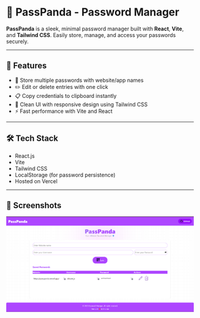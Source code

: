 # 🐼 PassPanda - Password Manager

**PassPanda** is a sleek, minimal password manager built with **React**, **Vite**, and **Tailwind CSS**. Easily store, manage, and access your passwords securely.

---

## 🚀 Features

- 🔐 Store multiple passwords with website/app names
- ✏️ Edit or delete entries with one click
- 📋 Copy credentials to clipboard instantly
- 🌙 Clean UI with responsive design using Tailwind CSS
- ⚡ Fast performance with Vite and React

---

## 🛠️ Tech Stack

- React.js
- Vite
- Tailwind CSS
- LocalStorage (for password persistence)
- Hosted on Vercel

---

## 📸 Screenshots

![Homepage](screenshots/homepage.png)


